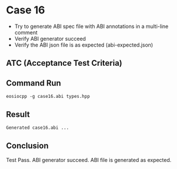 # Case 16
- Try to generate ABI spec file with ABI annotations in a multi-line comment 
- Verify ABI generator succeed
- Verify the ABI json file is as expected (abi-expected.json)

## ATC (Acceptance Test Criteria)

## Command Run
```
eosiocpp -g case16.abi types.hpp
```

## Result
```bash
Generated case16.abi ...
```

## Conclusion
Test Pass.
ABI generator succeed.
ABI file is generated as expected.
